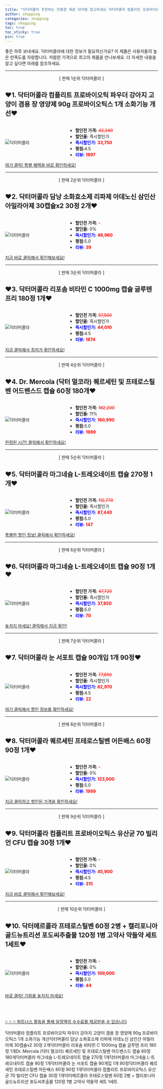 ```yaml
---
title: "닥터머콜라 추천하는 친환경 재료 아이템 참고하세요 닥터머콜라 컴플리트 프로바이오틱 파우더 강아지"
author: shopping
categories: shopping
tags: shopping
toc: true
toc_sticky: true
pin: true
---
```

좋은 하루 보내세요. 닥터머콜라에 대한 정보가 필요하신가요?  이 제품은 사용자들의 높은 만족도를 자랑합니다. 저렴한 가격으로 최고의 제품을 만나보세요. 더 자세한 내용을 알고 싶다면 아래를 참조하세요.

---
<p class="toplist" style="margin: 0 auto; display: block; width: fit-content;">[ 판매 1순위 닥터머콜라 ]</p>

<h2><strong>❤️1. 닥터머콜라 컴플리트 프로바이오틱 파우더 강아지 고양이 겸용 장 영양제 90g 프로바이오틱스 1개 소화기능 개선❤️</strong></h2>

<div style="display: flex; align-items: center;">
    <div style="flex: 0.4;">
        <img src="https://thumbnail10.coupangcdn.com/thumbnails/remote/230x230ex/image/vendor_inventory/e198/51f7c5894350dfaad172cdcd3a1a7da224fa70eef5e53dbe19dc7bbe2210.jpg" alt="닥터머콜라" style="max-width: 100%;">
    </div>
    <div style="flex: 0.6; margin-left: 10px;">
        <ul>
            <li><strong>할인전 가격:</strong> <del style="color: red;">42,240</del></li>
            <li><strong>할인율:</strong> 즉시할인가</li>
            <li><span style='color:blue'><strong>즉시할인가:</strong></span> <span style='color:red'><strong>33,750</strong></span></li>
            <li><strong>평점:</strong>4.5</li>
            <li><span style='color:blue'><strong>리뷰:</strong></span> <span style='color:red'><strong>1897</strong></span></li>
        </ul>
    </div>
</div>
<div class="center">
    <a href="https://selin100587.github.io?lptag=AF9450613&subid=githubio&pageKey=6714209665&traceid=V0-153&itemId=15597179080&vendorItemId=4094195573" class="myButton">
        여기 클릭! 특별 혜택을 바로 확인하세요!
    </a>
</div>


---
<p class="toplist" style="margin: 0 auto; display: block; width: fit-content;">[ 판매 2순위 닥터머콜라 ]</p>

<h2><strong>❤️2. 닥터머콜라 담낭 소화효소제 리파제 아데노신 삼인산 아밀라아제 30캡슐x2 30정 2개❤️</strong></h2>

<div style="display: flex; align-items: center;">
    <div style="flex: 0.4;">
        <img src="https://thumbnail10.coupangcdn.com/thumbnails/remote/230x230ex/image/vendor_inventory/8460/69d2e997d2a4163003360b9a439217599ce2fa4e776424b100ba9d77d260.png" alt="닥터머콜라" style="max-width: 100%;">
    </div>
    <div style="flex: 0.6; margin-left: 10px;">
        <ul>
            <li><strong>할인전 가격:</strong> <del style="color: red;">-</del></li>
            <li><strong>할인율:</strong> 0%</li>
            <li><span style='color:blue'><strong>즉시할인가:</strong></span> <span style='color:red'><strong>48,960</strong></span></li>
            <li><strong>평점:</strong>5.0</li>
            <li><span style='color:blue'><strong>리뷰:</strong></span> <span style='color:red'><strong>39</strong></span></li>
        </ul>
    </div>
</div>
<div class="center">
    <a href="https://selin100587.github.io?lptag=AF9450613&subid=githubio&pageKey=6121941745&traceid=V0-153&itemId=11187873012&vendorItemId=81600510974" class="myButton">
        지금 바로 클릭해서 확인해보세요!
    </a>
</div>


---
<p class="toplist" style="margin: 0 auto; display: block; width: fit-content;">[ 판매 3순위 닥터머콜라 ]</p>

<h2><strong>❤️3. 닥터머콜라 리포솜 비타민 C 1000mg 캡슐 글루텐 프리 180정 1개❤️</strong></h2>

<div style="display: flex; align-items: center;">
    <div style="flex: 0.4;">
        <img src="https://thumbnail9.coupangcdn.com/thumbnails/remote/230x230ex/image/vendor_inventory/784a/d0a08c19b3fc97a4fe86a71a5b5ab29b15a97fabc326a58e4df087152008.jpg" alt="닥터머콜라" style="max-width: 100%;">
    </div>
    <div style="flex: 0.6; margin-left: 10px;">
        <ul>
            <li><strong>할인전 가격:</strong> <del style="color: red;">57,500</del></li>
            <li><strong>할인율:</strong> 즉시할인가</li>
            <li><span style='color:blue'><strong>즉시할인가:</strong></span> <span style='color:red'><strong>44,010</strong></span></li>
            <li><strong>평점:</strong>4.5</li>
            <li><span style='color:blue'><strong>리뷰:</strong></span> <span style='color:red'><strong>1874</strong></span></li>
        </ul>
    </div>
</div>
<div class="center">
    <a href="https://selin100587.github.io?lptag=AF9450613&subid=githubio&pageKey=983942&traceid=V0-153&itemId=4097771&vendorItemId=3226120184" class="myButton">
        지금 클릭해서 최저가 확인하세요!
    </a>
</div>


---
<p class="toplist" style="margin: 0 auto; display: block; width: fit-content;">[ 판매 4순위 닥터머콜라 ]</p>

<h2><strong>❤️4. Dr. Mercola (닥터 멀코라) 퀘르세틴 및 프테로스틸벤 어드밴스드 캡슐 60정 180개❤️</strong></h2>

<div style="display: flex; align-items: center;">
    <div style="flex: 0.4;">
        <img src="https://thumbnail10.coupangcdn.com/thumbnails/remote/230x230ex/image/vendor_inventory/f067/baa63349d3f0a3b0b562b050a44707513e5851ea30ed2dbc6e47cc63c604.jpg" alt="닥터머콜라" style="max-width: 100%;">
    </div>
    <div style="flex: 0.6; margin-left: 10px;">
        <ul>
            <li><strong>할인전 가격:</strong> <del style="color: red;">182,200</del></li>
            <li><strong>할인율:</strong> 11%</li>
            <li><span style='color:blue'><strong>즉시할인가:</strong></span> <span style='color:red'><strong>160,990</strong></span></li>
            <li><strong>평점:</strong>5.0</li>
            <li><span style='color:blue'><strong>리뷰:</strong></span> <span style='color:red'><strong>1989</strong></span></li>
        </ul>
    </div>
</div>
<div class="center">
    <a href="https://selin100587.github.io?lptag=AF9450613&subid=githubio&pageKey=6618942569&traceid=V0-153&itemId=19620917088&vendorItemId=88482974688" class="myButton">
        한정된 시간! 클릭해서 확인하세요!
    </a>
</div>


---
<p class="toplist" style="margin: 0 auto; display: block; width: fit-content;">[ 판매 5순위 닥터머콜라 ]</p>

<h2><strong>❤️5. 닥터머콜라 마그네슘 L-트레오네이트 캡슐 270정 1개❤️</strong></h2>

<div style="display: flex; align-items: center;">
    <div style="flex: 0.4;">
        <img src="https://thumbnail6.coupangcdn.com/thumbnails/remote/230x230ex/image/vendor_inventory/446a/78aa077d7cfdd0ab1d4268a7f4ef5bfcd7418fece6bdfba277194fdd261b.jpg" alt="닥터머콜라" style="max-width: 100%;">
    </div>
    <div style="flex: 0.6; margin-left: 10px;">
        <ul>
            <li><strong>할인전 가격:</strong> <del style="color: red;">112,770</del></li>
            <li><strong>할인율:</strong> 즉시할인가</li>
            <li><span style='color:blue'><strong>즉시할인가:</strong></span> <span style='color:red'><strong>87,440</strong></span></li>
            <li><strong>평점:</strong>5.0</li>
            <li><span style='color:blue'><strong>리뷰:</strong></span> <span style='color:red'><strong>147</strong></span></li>
        </ul>
    </div>
</div>
<div class="center">
    <a href="https://selin100587.github.io?lptag=AF9450613&subid=githubio&pageKey=1477350312&traceid=V0-153&itemId=17855900684&vendorItemId=70531062915" class="myButton">
        특별한 할인 정보! 클릭해서 확인하세요!
    </a>
</div>


---
<p class="toplist" style="margin: 0 auto; display: block; width: fit-content;">[ 판매 6순위 닥터머콜라 ]</p>

<h2><strong>❤️6. 닥터머콜라 마그네슘 L-트레오네이트 캡슐 90정 1개❤️</strong></h2>

<div style="display: flex; align-items: center;">
    <div style="flex: 0.4;">
        <img src="https://thumbnail10.coupangcdn.com/thumbnails/remote/230x230ex/image/vendor_inventory/4d21/9d46f054df17d3356dfee32e77fc5354216b2c706a4deae5d9286a5b4a99.jpg" alt="닥터머콜라" style="max-width: 100%;">
    </div>
    <div style="flex: 0.6; margin-left: 10px;">
        <ul>
            <li><strong>할인전 가격:</strong> <del style="color: red;">47,720</del></li>
            <li><strong>할인율:</strong> 즉시할인가</li>
            <li><span style='color:blue'><strong>즉시할인가:</strong></span> <span style='color:red'><strong>37,850</strong></span></li>
            <li><strong>평점:</strong>5.0</li>
            <li><span style='color:blue'><strong>리뷰:</strong></span> <span style='color:red'><strong>70</strong></span></li>
        </ul>
    </div>
</div>
<div class="center">
    <a href="https://selin100587.github.io?lptag=AF9450613&subid=githubio&pageKey=6182257179&traceid=V0-153&itemId=12146348782&vendorItemId=70531062903" class="myButton">
        놓치지 마세요! 클릭해서 지금 확인!
    </a>
</div>


---
<p class="toplist" style="margin: 0 auto; display: block; width: fit-content;">[ 판매 7순위 닥터머콜라 ]</p>

<h2><strong>❤️7. 닥터머콜라 눈 서포트 캡슐 90개입 1개 90정❤️</strong></h2>

<div style="display: flex; align-items: center;">
    <div style="flex: 0.4;">
        <img src="https://thumbnail8.coupangcdn.com/thumbnails/remote/230x230ex/image/vendor_inventory/6140/a29ebb4350ea42073128984f613d1725f49f66eaa10c442eb48ac12602be.jpg" alt="닥터머콜라" style="max-width: 100%;">
    </div>
    <div style="flex: 0.6; margin-left: 10px;">
        <ul>
            <li><strong>할인전 가격:</strong> <del style="color: red;">77,690</del></li>
            <li><strong>할인율:</strong> 즉시할인가</li>
            <li><span style='color:blue'><strong>즉시할인가:</strong></span> <span style='color:red'><strong>62,970</strong></span></li>
            <li><strong>평점:</strong>4.5</li>
            <li><span style='color:blue'><strong>리뷰:</strong></span> <span style='color:red'><strong>22</strong></span></li>
        </ul>
    </div>
</div>
<div class="center">
    <a href="https://selin100587.github.io?lptag=AF9450613&subid=githubio&pageKey=1477321475&traceid=V0-153&itemId=2538448122&vendorItemId=70531077008" class="myButton">
        여기 클릭해서 할인 정보를 확인하세요!
    </a>
</div>


---
<p class="toplist" style="margin: 0 auto; display: block; width: fit-content;">[ 판매 8순위 닥터머콜라 ]</p>

<h2><strong>❤️8. 닥터머콜라 퀘르세틴 프테로스틸벤 어든배스 60정 90정 1개❤️</strong></h2>

<div style="display: flex; align-items: center;">
    <div style="flex: 0.4;">
        <img src="https://thumbnail7.coupangcdn.com/thumbnails/remote/230x230ex/image/vendor_inventory/4c19/aa394226b1286573c5343a2c5d7e72ad4a812d2c230fd85db1641d6d83c1.jpg" alt="닥터머콜라" style="max-width: 100%;">
    </div>
    <div style="flex: 0.6; margin-left: 10px;">
        <ul>
            <li><strong>할인전 가격:</strong> <del style="color: red;">-</del></li>
            <li><strong>할인율:</strong> 0%</li>
            <li><span style='color:blue'><strong>즉시할인가:</strong></span> <span style='color:red'><strong>123,000</strong></span></li>
            <li><strong>평점:</strong>5.0</li>
            <li><span style='color:blue'><strong>리뷰:</strong></span> <span style='color:red'><strong>1989</strong></span></li>
        </ul>
    </div>
</div>
<div class="center">
    <a href="https://selin100587.github.io?lptag=AF9450613&subid=githubio&pageKey=6618942569&traceid=V0-153&itemId=18077168466&vendorItemId=85230214776" class="myButton">
        지금 클릭하고 할인된 가격을 확인하세요!
    </a>
</div>


---
<p class="toplist" style="margin: 0 auto; display: block; width: fit-content;">[ 판매 9순위 닥터머콜라 ]</p>

<h2><strong>❤️9. 닥터머콜라 컴플리트 프로바이오틱스 유산균 70 빌리언 CFU 캡슐 30정 1개❤️</strong></h2>

<div style="display: flex; align-items: center;">
    <div style="flex: 0.4;">
        <img src="https://thumbnail8.coupangcdn.com/thumbnails/remote/230x230ex/image/vendor_inventory/892d/0e08f503d3168b0814473fac9e28f9d5867e4f543c9d910715d6338a7f03.jpg" alt="닥터머콜라" style="max-width: 100%;">
    </div>
    <div style="flex: 0.6; margin-left: 10px;">
        <ul>
            <li><strong>할인전 가격:</strong> <del style="color: red;">-</del></li>
            <li><strong>할인율:</strong> 0%</li>
            <li><span style='color:blue'><strong>즉시할인가:</strong></span> <span style='color:red'><strong>45,900</strong></span></li>
            <li><strong>평점:</strong>4.5</li>
            <li><span style='color:blue'><strong>리뷰:</strong></span> <span style='color:red'><strong>315</strong></span></li>
        </ul>
    </div>
</div>
<div class="center">
    <a href="https://selin100587.github.io?lptag=AF9450613&subid=githubio&pageKey=8026564753&traceid=V0-153&itemId=5684261918&vendorItemId=78425703428" class="myButton">
        지금 바로 클릭해서 확인해보세요!
    </a>
</div>


---
<p class="toplist" style="margin: 0 auto; display: block; width: fit-content;">[ 판매 10순위 닥터머콜라 ]</p>

<h2><strong>❤️10. 닥터메르콜라 프테로스틸벤 60정 2병 + 캘리포니아골드뉴트리션 포도씨추출물 120정 1병 고약사 약들약 세트 1세트❤️</strong></h2>

<div style="display: flex; align-items: center;">
    <div style="flex: 0.4;">
        <img src="https://thumbnail8.coupangcdn.com/thumbnails/remote/230x230ex/image/vendor_inventory/fe31/5d6eb3f41744d8939878c84892ab7c3d6c9e779615d33b44217b190737b5.jpg" alt="닥터머콜라" style="max-width: 100%;">
    </div>
    <div style="flex: 0.6; margin-left: 10px;">
        <ul>
            <li><strong>할인전 가격:</strong> <del style="color: red;">-</del></li>
            <li><strong>할인율:</strong> 0%</li>
            <li><span style='color:blue'><strong>즉시할인가:</strong></span> <span style='color:red'><strong>109,000</strong></span></li>
            <li><strong>평점:</strong>5.0</li>
            <li><span style='color:blue'><strong>리뷰:</strong></span> <span style='color:red'><strong>44</strong></span></li>
        </ul>
    </div>
</div>
<div class="center">
    <a href="https://selin100587.github.io?lptag=AF9450613&subid=githubio&pageKey=6617945731&traceid=V0-153&itemId=15033960463&vendorItemId=83948788039" class="myButton">
        바로 클릭! 기회를 놓치지 마세요!
    </a>
</div>

<br><br><br>[💦 💦 💦 파트너스 활동을 통해 일정액의 수수료를 제공받을 수 있습니다](https://link.coupang.com/a/bcpT2c)<br><br>닥터머콜라 컴플리트 프로바이오틱 파우더 강아지 고양이 겸용 장 영양제 90g 프로바이오틱스 1개 소화기능 개선닥터머콜라 담낭 소화효소제 리파제 아데노신 삼인산 아밀라아제 30캡슐x2 30정 2개닥터머콜라 리포솜 비타민 C 1000mg 캡슐 글루텐 프리 180정 1개Dr. Mercola (닥터 멀코라) 퀘르세틴 및 프테로스틸벤 어드밴스드 캡슐 60정 180개닥터머콜라 마그네슘 L-트레오네이트 캡슐 270정 1개닥터머콜라 마그네슘 L-트레오네이트 캡슐 90정 1개닥터머콜라 눈 서포트 캡슐 90개입 1개 90정닥터머콜라 퀘르세틴 프테로스틸벤 어든배스 60정 90정 1개닥터머콜라 컴플리트 프로바이오틱스 유산균 70 빌리언 CFU 캡슐 30정 1개닥터메르콜라 프테로스틸벤 60정 2병 + 캘리포니아골드뉴트리션 포도씨추출물 120정 1병 고약사 약들약 세트 1세트